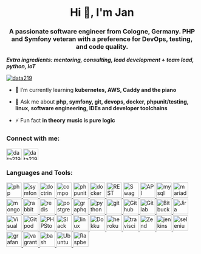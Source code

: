 <h1 align="center">Hi 👋, I'm Jan</h1>
<h3 align="center">A passionate software engineer from Cologne, Germany. PHP and Symfony veteran with a preference for DevOps, testing, and code quality.</h3>

***Extra ingredients: mentoring, consulting, lead development + team lead, python, IoT***

<p align="left"> <a href="https://github.com/ryo-ma/github-profile-trophy"><img src="https://github-profile-trophy.vercel.app/?username=data219&rank=SECRET" alt="data219" /></a> </p>

- 🌱 I’m currently learning **kubernetes, AWS, Caddy and the piano**

- 💬 Ask me about **php, symfony, git, devops, docker, phpunit/testing, linux, software engineering, IDEs and developer toolchains**

- ⚡ Fun fact **in theory music is pure logic**

### Connect with me:
<p align="left">
<a href="https://twitter.com/data219" target="blank"><img align="center" src="https://cdn.jsdelivr.net/npm/simple-icons@3.0.1/icons/twitter.svg" alt="data219" height="30" width="40" /></a>
<a href="https://fb.com/data219" target="blank"><img align="center" src="https://cdn.jsdelivr.net/npm/simple-icons@3.0.1/icons/facebook.svg" alt="data219" height="30" width="40" /></a>
</p>

### Languages and Tools:
<p align="left">
  <a href="https://www.php.net" target="_blank"> <img src="https://devicons.github.io/devicon/devicon.git/icons/php/php-original.svg" alt="php" width="40" height="40"/> </a>
  <a href="https://symfony.com" target="_blank"> <img src="https://cdn.worldvectorlogo.com/logos/symfony.svg" alt="symfony" width="40" height="40"/> </a>
  <a href="https://www.doctrine-project.org/" target="_blank"> <img src="https://cdn.worldvectorlogo.com/logos/doctrine.svg" alt="doctrine" width="40" height="40"/> </a>
  <a href="https://getcomposer.org/" target="_blank"> <img src="https://cdn.worldvectorlogo.com/logos/composer.svg" alt="composer" width="40" height="40"/> </a>
  <a href="https://phpunit.de/" target="_blank"> <img src="https://www.apollo-formation.com/wp-content/uploads/phpunitfinal-250x208.png" alt="phpunit" width="40" height="40"/> </a>
  <a href="https://www.docker.com/" target="_blank"> <img src="https://devicons.github.io/devicon/devicon.git/icons/docker/docker-original-wordmark.svg" alt="docker" width="40" height="40"/> </a>
   <a href="https://www.w3.org/2001/sw/wiki/REST" target="_blank"> <img src="https://cdn.worldvectorlogo.com/logos/rest-63.svg" alt="REST" width="40" height="40"/> </a>
   <a href="https://swagger.io/" target="_blank"> <img src="https://cdn.svgporn.com/logos/swagger.svg" alt="Swagger" width="40" height="40"/> </a>
   <a href="https://api-platform.com" target="_blank">  <img src="https://api-platform.com/static/2a15225e1eb2d831b3a11e23b5d5ed7d/Logo_Circle%20webby%20text%20blue.svg" alt="API Platform" width="40" height="40"/>  </a>
  <a href="https://www.mysql.com/" target="_blank"> <img src="https://devicons.github.io/devicon/devicon.git/icons/mysql/mysql-original-wordmark.svg" alt="mysql" width="40" height="40"/> </a>
  <a href="https://mariadb.org/" target="_blank"> <img src="https://www.vectorlogo.zone/logos/mariadb/mariadb-icon.svg" alt="mariadb" width="40" height="40"/> </a> 
  <a href="https://www.mongodb.com/" target="_blank"> <img src="https://devicons.github.io/devicon/devicon.git/icons/mongodb/mongodb-original-wordmark.svg" alt="mongodb" width="40" height="40"/> </a>  
  <a href="https://www.rabbitmq.com" target="_blank"> <img src="https://www.vectorlogo.zone/logos/rabbitmq/rabbitmq-icon.svg" alt="rabbitMQ" width="40" height="40"/> </a>
  <a href="https://redis.io" target="_blank"> <img src="https://devicons.github.io/devicon/devicon.git/icons/redis/redis-original-wordmark.svg" alt="redis" width="40" height="40"/> </a>
  <a href="https://www.postgresql.org" target="_blank"> <img src="https://devicons.github.io/devicon/devicon.git/icons/postgresql/postgresql-original-wordmark.svg" alt="postgresql" width="40" height="40"/> </a>
  <a href="https://graphql.org" target="_blank"> <img src="https://www.vectorlogo.zone/logos/graphql/graphql-icon.svg" alt="graphql" width="40" height="40"/> </a>
  <a href="https://www.python.org" target="_blank"> <img src="https://devicons.github.io/devicon/devicon.git/icons/python/python-original.svg" alt="python" width="40" height="40"/> </a>
<a href="https://git-scm.com/" target="_blank"> <img src="https://www.vectorlogo.zone/logos/git-scm/git-scm-icon.svg" alt="git" width="40" height="40"/> </a>
  <a href="http://github.com/" target="_blank"> <img src="https://cdn.worldvectorlogo.com/logos/github-icon-1.svg" alt="Github" width="40" height="40"/> </a>
  <a href="https://gitlab.com/" target="_blank"> <img src="https://cdn.worldvectorlogo.com/logos/gitlab.svg" alt="Gitlab" width="40" height="40"/> </a>
  <a href="https://bitbucket.org/" target="_blank"> <img src="https://cdn.worldvectorlogo.com/logos/bitbucket.svg" alt="Bitbucket" width="40" height="40"/> </a>
  <a href="https://www.atlassian.com/de/software/jira" target="_blank"> <img src="https://cdn.worldvectorlogo.com/logos/jira-3.svg" alt="Jira" width="40" height="40"/> </a>
  <a href="https://code.visualstudio.com/" target="_blank"> <img src="https://cdn.worldvectorlogo.com/logos/visual-studio-code-1.svg" alt="Visual Studio Code" width="40" height="40"/> </a>
  <a href="https://gitpod.io/" target="_blank"> <img src="https://symbols.getvecta.com/stencil_81/52_gitpod-icon.20f12c5be8.svg" alt="Gitpod" width="40" height="40"/> </a>
  <a href="https://www.jetbrains.com/en-en/phpstorm/" target="_blank"> <img src="https://cdn.svgporn.com/logos/phpstorm.svg" alt="PHPStorm" width="40" height="40"/> </a>
  <a href="https://slack.com/" target="_blank"> <img src="https://cdn.worldvectorlogo.com/logos/slack-new-logo.svg" alt="Slack" width="40" height="40"/> </a>
  <a href="https://www.linux.org/" target="_blank"> <img src="https://devicons.github.io/devicon/devicon.git/icons/linux/linux-original.svg" alt="linux" width="40" height="40"/> </a>
  <a  href="http://dokku.viewdocs.io/dokku/" target="_blank">  <img  src="https://raw.githubusercontent.com/dokku/dokku/master/docs/assets/dokku.png" alt="Dokku" width="40" height="40"/>  </a>
  <a href="https://heroku.com" target="_blank"> <img src="https://www.vectorlogo.zone/logos/heroku/heroku-icon.svg" alt="heroku" width="40" height="40"/> </a>  
  <a href="https://travis-ci.org" target="_blank"> <img src="https://www.vectorlogo.zone/logos/travis-ci/travis-ci-icon.svg" alt="travisci" width="40" height="40"/> </a>
  <a href="https://framework.zend.com/" target="_blank"> <img src="https://cdn.worldvectorlogo.com/logos/zend-framework.svg" alt="Zend Framework" width="40" height="40"/> </a>
  <a href="https://www.jenkins.io" target="_blank"> <img src="https://www.vectorlogo.zone/logos/jenkins/jenkins-icon.svg" alt="jenkins" width="40" height="40"/> </a>
  <a href="https://www.selenium.dev" target="_blank"> <img src="https://raw.githubusercontent.com/detain/svg-logos/780f25886640cef088af994181646db2f6b1a3f8/svg/selenium-logo.svg" alt="selenium" width="40" height="40"/> </a>
  <a href="https://grafana.com" target="_blank"> <img src="https://www.vectorlogo.zone/logos/grafana/grafana-icon.svg" alt="grafana" width="40" height="40"/> </a>
  <a href="https://www.vagrantup.com/" target="_blank"> <img src="https://www.vectorlogo.zone/logos/vagrantup/vagrantup-icon.svg" alt="vagrant" width="40" height="40"/> </a>
  <a href="https://www.gnu.org/software/bash/" target="_blank"> <img src="https://www.vectorlogo.zone/logos/gnu_bash/gnu_bash-icon.svg" alt="bash" width="40" height="40"/> </a>
  <a href="http://ubuntulinux.org/" target="_blank"> <img src="https://cdn.worldvectorlogo.com/logos/ubuntu-4.svg" alt="Ubuntu" width="40" height="40"/> </a>
  <a href="https://www.raspberrypi.org/" target="_blank"> <img src="https://cdn.worldvectorlogo.com/logos/raspberry-pi.svg" alt="Raspberry Pi" width="40" height="40"/> </a>
</p>
<!--stackedit_data:
eyJoaXN0b3J5IjpbLTE3NTQ2MzIzMTMsLTE2OTA3OTE3NTksMT
Y4OTAyNzI2NCwxODYyMzYwOTI2LC0xNzE0ODUyMTEyLC0xMTUy
MjUyNjA4LDEyNjg3MTAyNiwtOTI5NjQwNTk2LC0yMzkzMTg0Nj
AsNDIxNzEwMDg2LDE1MjUxNjM2NjddfQ==
-->
